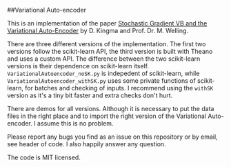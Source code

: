 ##Variational Auto-encoder

This is an implementation of the paper [Stochastic Gradient VB and the Variational Auto-Encoder](http://arxiv.org/abs/1312.6114) by D. Kingma and Prof. Dr. M. Welling.


There are three different versions of the implementation. The first two versions follow the scikit-learn API, the third version is built with Theano and uses a custom API. The difference between the two scikit-learn versions is their dependence on scikit-learn itself. `VariationalAutoencoder_noSK.py` is indepedent of scikit-learn, while `VariationalAutoencoder_withSK.py` uses some private functions of scikit-learn, for batches and checking of inputs. I recommend using the `withSK` version as it's a tiny bit faster and extra checks don't hurt.

There are demos for all versions. Although it is necessary to put the data files in the right place and to import the right version of the Variational Auto-encoder. I assume this is no problem.

Please report any bugs you find as an issue on this repository or by email, see header of code. I also happily answer any question.

The code is MIT licensed.

